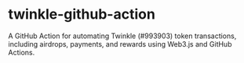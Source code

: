 # twinkle-github-action
A GitHub Action for automating Twinkle (#993903) token transactions, including airdrops, payments, and rewards using Web3.js and GitHub Actions.
